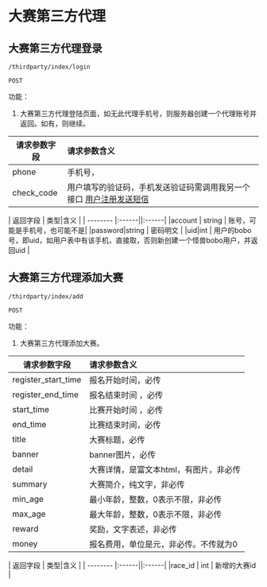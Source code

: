 
# 大赛第三方代理

## 大赛第三方代理登录

~~~
/thirdparty/index/login
~~~
~~~
POST
~~~

功能：  

1. 大赛第三方代理登陆页面，如无此代理手机号，则服务器创建一个代理账号并返回。如有，则继续。


| 请求参数字段        | 请求参数含义  |
| -------- |:------|
|phone         |  手机号，|
|check_code       |  用户填写的验证码，手机发送验证码需调用我另一个接口 [用户注册发送短信](/shop/doc/index/name/用户注册发送短信) |


| 返回字段        | 类型|含义  |
| -------- |:------||:------|
|account   | string      |  账号，可能是手机号，也可能不是|
|password|string       | 密码明文 |
|uid|int       | 用户的bobo号，即uid，如用户表中有该手机，直接取，否则新创建一个怪兽bobo用户，并返回uid |


## 大赛第三方代理添加大赛

~~~
/thirdparty/index/add
~~~
~~~
POST
~~~

功能：  

1. 大赛第三方代理添加大赛。


| 请求参数字段        | 请求参数含义  |
| -------- |:------|
|register_start_time         |  报名开始时间，必传 |
|register_end_time         |  报名结束时间 ，必传|
|start_time         |  比赛开始时间 ，必传|
|end_time         |  比赛结束时间，必传 |
|title         |  大赛标题，必传 |
|banner         |  banner图片，必传 |
|detail         |  大赛详情，是富文本html，有图片，非必传 |
|summary         |  大赛简介，纯文字，非必传 |
|min_age         |  最小年龄，整数，0表示不限，非必传 |
|max_age         |  最大年龄，整数，0表示不限，非必传 |
|reward         |  奖励，文字表述，非必传 |
|money         |  报名费用，单位是元，非必传。不传就为0 |


| 返回字段        | 类型|含义  |
| -------- |:------||:------|
|race_id   |   int    | 新增的大赛id |













